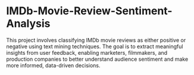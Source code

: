 # IMDb-Movie-Review-Sentiment-Analysis
This project involves classifying IMDb movie reviews as either positive or negative using text mining techniques. The goal is to extract meaningful insights from user feedback, enabling marketers, filmmakers, and production companies to better understand audience sentiment and make more informed, data-driven decisions.
